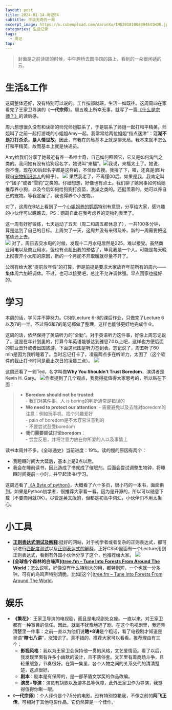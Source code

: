 ```yaml
---
layout: post
title: 2024-01-14-周记E4
subtitle: 平淡无奇的一周
excerpt_image: https://u.cubeupload.com/AaronXu/IMG20181008094841HDR.jpg
categories: 生活记录
tags:
  - 周记
top:
---
```

>封面是之前读研的时候，中午跨桥去图书馆的路上，看到的一朵很闲适的云。

# 生活&工作    

这周整体还好，没有特别可以说的。工作按部就班，生活一如既往。这周周四在家看完了王家卫导演的《**一代宗师**》。周五晚上所幸无事，就写了一篇[《什么是宗师？》](https://aaronxu24.github.io/%E8%A7%82%E5%BD%B1/2024/01/13/%E4%BB%80%E4%B9%88%E6%98%AF%E5%AE%97%E5%B8%88.html)的读后感。

周六想想很久没有和读研的师兄师姐联系了，于是联系了师姐一起打和平精英。师姐叫了之前一起打游戏的小姐姐Amy一起。我常常给两位姐姐“指点迷津”：**江湖不是打打杀杀，是人情世故**。因此，有我在的局基本上就是聊天局。我本来就不怎么打和平精英，故而基本上就是快递员。

Amy给我们分享了她最近有养一条哈士奇，自己如何照顾它，它又是如何淘气之类的。我问她有没有给狗起名字，她说叫“来福”。![](https://u.cubeupload.com/AaronXu/a5466ce3c47bfc38bdf4.jpg)我说，来福太土了。她说，你不懂，现在00后起名字都是这样的，不信你去搜。我搜了下，嚯，还真是(图片截自[宠物知识达人](https://zhuanlan.zhihu.com/p/462317884)的知乎）。
![](https://u.cubeupload.com/AaronXu/20240115005259.png)
果然我老了，不再懂00后。如果是我，我肯定叫个“团子”或者“雪豹”之类的。仔细想想，好像也有点土。我们聊了她同事如何给她推荐养小狗，以及今后如何给狗狗打疫苗，洗澡之类的。还挺羡慕的，她可以养自己的宠物。等我定居了，我也得养个小宠物。、

对了，这周在B站上看到了一个[小姐姐养的鹦鹉](https://b23.tv/BruMRhJ)特别有意思，分享给大家，感兴趣的小伙伴可以瞧瞧去。PS：鹦鹉自此在我考虑养的宠物列表里了。    

这一周有好好锻炼，七天运动了五天（周二和周五都休息了），一共100多分钟，算是达到了自己的目标。上周欠了一天，这周并没有来得及补。新的一周需要把这笔债还上去。  
![](https://u.cubeupload.com/AaronXu/image0.png)
对了，周日去交水电的时候，发现十二月水电居然是225，难以接受。虽然商业用电以及商业用水，但也有点超出我的预估了，毕竟我是一个人。可能是每天晚上彻夜开小太阳的原因，新的一个月能不开取暖就尽量不开了。

公司有给大家“提前放年假”的打算，但是前提是要求大家放弃年前所有的周六——集体周六加班调休。不过，也可以接受吧，总比不允许调休强。早点回家也挺好的。

# 学习  
本周的话，学习并不算努力。CS的Lecture 6-8的课后作业，只做完了Lecture 6以及7的一半。不过将6和7的笔记都做了整理，这样也能够更好地完成作业。

这周的话，依然保持了英语听力的“全勤”。对于英语听力这件事，好像上周忘记说了。这是在年计划里的，打算今年英语能够达到雅思7.0以上吧，这样也方便后面的职业晋升或者出国旅游。下面这张图是听力签到表。忘记说了，周五听了60 min是因为我听睡着了。当时忘记打卡了，凌晨两点多在听听力，太困了（这个软件的截止打卡时间是截止次日的凌晨三点）。
![](https://u.cubeupload.com/AaronXu/image1.png)

这周还看了一则Ted，名字叫做**Why You Shouldn’t Trust Boredom**，演讲者是Kevin H. Gary。
![](https://u.cubeupload.com/AaronXu/TED.png)作者提到了几个观点，我觉得挺值得大家思考的，所以贴在下面：
>- **Boredom should not be trusted**:   
	- 我们对某件事、人 is boring的判断通常是错误的
>- **We need to protect our attention**:
	- 需要避免以及去除对boredom的注意：例如玩手机、找个兴趣爱好  
	- pain of boredom是不太容易注意到的  
	- 不要尝试忍受boredom  
>-  **我们需要尝试讨论boredom**：  
	- 尝尝反思，并将注意力放在你所爱的人以及事情上

读书本周并不多。《全球通史》当前进度：19%。读的慢的原因有两个：
- 我睡眠时间大大延后，基本上是2点以后。
- 我会在睡前读书，因此造成了书就成了催眠剂。后面会尝试调整生物钟，将睡眠时间提前一小时，并早起读书/学习。

这周还看了[《A Byte of python》](https://python.swaroopch.com/)，大概看了六十多页，很小巧的一本书，面面俱到。如果是Python初学者，很推荐大家看一看。因为是开源的，所以可以随意下载（不要商用就OK）。尽管是英文版的，但都是初高中词汇，小伙伴们不用太担心。

# 小工具
- [**正则表达式测试及解释**](https://regex101.com/):挺好的网站，对于初学者或者复杂的正则表达式，都可以进行<u>匹配度测试</u>以及<u>正则表达式的解释</u>。正好CS50里面有一个Lecture用到正则表达式，看到有外国小伙伴分享了这个，也推荐给大家。
![](https://u.cubeupload.com/AaronXu/cf0bd6.png)
- **[全球各个森林的白噪声]([tree.fm – Tune Into Forests From Around The World](https://www.tree.fm/forest/29)**：怎么说呢，好像没有什么特别大的用，都特别短，一个也就一分多钟。可有的鸟鸣声特别清脆，比如[这个]([tree.fm – Tune Into Forests From Around The World](https://www.tree.fm/forest/10)。
# 娱乐 

- **《繁花》**：王家卫导演的电视剧，而且是电视剧处女座。一直以来，对王家卫都有一种盲目的信任。因此，就毫不犹豫地追了剧。在这个电视剧里，我还弄清楚里一件事：之前一直以为他们说**瞎\*8讲**是个粗话，看了电视剧才知道是吴语“**瞎七八讲**”，涨知识了。真不错的，推荐大家可以看看。推荐理由有三个：
	- **影视风格**：我以为王家卫会保持他一贯的风格，文艺爱情范。看了以后，我发现里面有许多小幽默的设计，且不落俗套。文艺里有着商场斗争，且轻重缓急，节奏很好。在第一集里，各个人物之间的关系交代的清清楚楚，这点很好。   
	- **剧本**：剧本是有保障的，是一部茅盾文学奖的作品改编。   
	- **演员+导演**：演员有胡歌以及游本昌等保障，此外王家卫作为导演，我觉得值得你瞅一眼。
- 《**一代宗师**》：个人评价是个7.5分的电影。没有特别惊艳我，不像之前的**阿飞正传**。可相对于其他电影作品，它仍然算是一个佳作。
